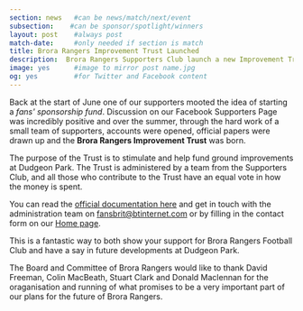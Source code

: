 ```yaml
---
section: news   #can be news/match/next/event
subsection:    #can be sponsor/spotlight/winners
layout: post    #always post
match-date:     #only needed if section is match
title: Brora Rangers Improvement Trust Launched
description:  Brora Rangers Supporters Club launch a new Improvement Trust making it easier than ever for supporters all over the world to contribute to, and have a say in, the development of the Club.
image: yes      #image to mirror post name.jpg
og: yes         #for Twitter and Facebook content
---
```

Back at the start of June one of our supporters mooted the idea of starting a *fans' sponsorship fund*. Discussion on our Facebook Supporters Page was incredibly positive and over the summer, through the hard work of a small team of supporters, accounts were opened, official papers were drawn up and the **Brora Rangers Improvement Trust** was born.

The purpose of the Trust is to stimulate and help fund ground improvements at Dudgeon Park. The Trust is administered by a team from the Supporters Club, and all those who contribute to the Trust have an equal vote in how the money is spent.

You can read the [official documentation here](/downloads/BRIT%20core%20principles.pdf) and get in touch with the administration team on [fansbrit@btinternet.com](mailto:fansbrit@btinternet.com) or by filling in the contact form on our [Home page](/#brit).

This is a fantastic way to both show your support for Brora Rangers Football Club and have a say in future developments at Dudgeon Park.

The Board and Committee of Brora Rangers would like to thank David Freeman, Colin MacBeath, Stuart Clark and Donald Maclennan for the oraganisation and running of what promises to be a very important part of our plans for the future of Brora Rangers.